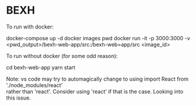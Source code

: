 # BEXH

To run with docker:

docker-compose up -d
docker images
pwd
docker run -it -p 3000:3000 -v <pwd_output>/bexh-web-app/src:/bexh-web=app/src <image_id>

To run without docker (for some odd reason):

cd bexh-web-app
yarn start

Note: vs code may try to automagically change to using import React from './node_modules/react'  
rather than 'react'. Consider using 'react' if that is the case. Looking into this issue.